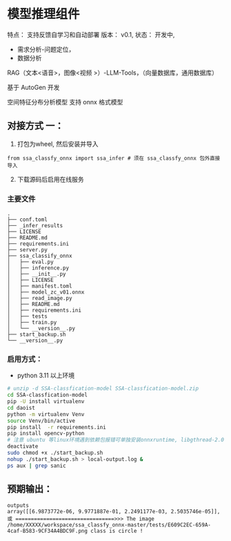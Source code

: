 # 模型推理组件
特点： 支持反馈自学习和自动部署
版本： v0.1,
状态： 开发中,

* 需求分析-问题定位，
* 数据分析

RAG（文本<语音>，图像<视频 >）-LLM-Tools，（向量数据库，通用数据库）

基于 AutoGen 开发

空间特征分布分析模型
支持 onnx 格式模型

## 对接方式 一：
1. 打包为wheel, 然后安装并导入

`from ssa_classfy_onnx import ssa_infer # 须在 ssa_classfy_onnx 包外直接导入`

2. 下载源码后启用在线服务

### 主要文件 
```tree
.
├── conf.toml
├── _infer_results
├── LICENSE
├── README.md
├── requirements.ini
├── server.py
├── ssa_classify_onnx
│   ├── eval.py
│   ├── inference.py
│   ├── __init__.py
│   ├── LICENSE
│   ├── manifest.toml
│   ├── model_zc_v01.onnx
│   ├── read_image.py
│   ├── README.md
│   ├── requirements.ini
│   ├── tests
│   ├── train.py
│   └── __version__.py
├── start_backup.sh
└── __version__.py

```
### 启用方式：

* python 3.11 以上环境

```bash
# unzip -d SSA-classfication-model SSA-classfication-model.zip
cd SSA-classfication-model
pip -U install virtualenv 
cd daoist
python -m virtualenv Venv
source Venv/bin/active
pip install  -r requirements.ini
pip install opencv-python
# 注意 ubuntu 等linux环境遇到依赖包报错可单独安装onnxruntime, libgthread-2.0.so.0 或 libgthread-2_0-0 
deactivate
sudo chmod +x ./start_backup.sh
nohup ./start_backup.sh > local-output.log &
ps aux | grep sanic

``` 
## 预期输出：
``` text
outputs
array([[6.9873772e-06, 9.9771887e-01, 2.2491177e-03, 2.5035746e-05]], 
或 ================================>>> The image /home/XXXXX/workspace/ssa_classfy_onnx-master/tests/E609C2EC-659A-4caf-B583-9CF34A4BDC9F.png class is circle !
```
